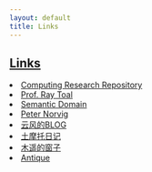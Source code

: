 ```yaml
---
layout: default
title: Links
---
```

## [Links]({{page.title}})

<u1 class="archive">
    <li><a href="http://arxiv.org/corr/home">Computing Research Repository</a></li>
    <li><a href="http://cs.lmu.edu/~ray/">Prof. Ray Toal</a></li>
    <li><a href="http://semantic-domain.blogspot.hk/">Semantic Domain</a></li>
    <li><a href="http://norvig.com/">Peter Norvig</a></li>
    <li><a href="http://blog.codingnow.com/">云风的BLOG</a></li>
    <li><a href="http://www.immusoul.com/">土摩托日记</a></li>
    <li><a href="http://blog.farmostwood.net/">木遥的窗子</a></li>
    <!--
    <li><a href="http://blog.codinghorror.com/">CODING HORROR</a></li>
    -->
    <li><a href="http://vieplivee.wordpress.com/">Antique</a></li>  
 </u1>

